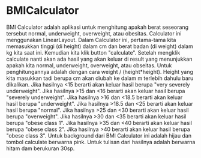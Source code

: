 # BMICalculator
BMI Calculator adalah aplikasi untuk menghitung apakah berat seseorang tersebut normal, underweight, overweight, atau obesitas.
Calculator ini menggunakan LinearLayout.
Dalam Calculator ini, pertama-tama kita memasukkan tinggi (di height) dalam cm dan berat badan (di weight) dalam kg kita saat ini.
Kemudian kita klik button "calculate".
Setelah mengklik calculate nanti akan ada hasil yang akan keluar di result yang menunjukkan apakah kita normal, underweight, overweight, atau obseitas.
Untuk penghitungannya adalah dengan cara weight / (height*height).
Height yang kita masukkan tadi berupa cm akan diubah ke dalam m terlebih dahulu baru dikalikan.
Jika hasilnya <15 berarti akan keluar hasil berupa "very severely underweight".
Jika hasilnya >15 dan <16 berarti akan keluar hasil berupa "severely underweight".
Jika hasilnya >16 dan <18.5 berarti akan keluar hasil berupa "underweight".
Jika hasilnya >18.5 dan <25 berarti akan keluar hasil berupa "normal".
Jika hasilnya >25 dan <30 berarti akan keluar hasil berupa "overweight".
Jika hasilnya >30 dan <35 berarti akan keluar hasil berupa "obese class 1".
Jika hasilnya >35 dan <40 berarti akan keluar hasil berupa "obese class 2".
Jika hasilnya >40 berarti akan keluar hasil berupa "obese class 3".
Untuk background dari BMI Calculator ini adalah hijau dan tombol calculate berwarna pink.
Untuk tulisan dari hasilnya adalah berwarna hitam dam berukuran 30sp.
